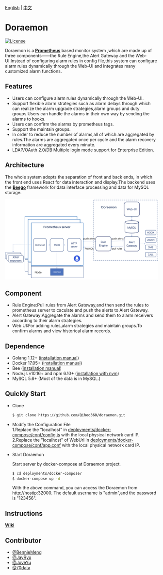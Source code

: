 [English](README.md) | [中文](README-CN.md)  
# Doraemon  

[![License](https://img.shields.io/badge/License-Apache%202.0-blue.svg)](LICENSE)

Doraemon is a **[Prometheus](https://prometheus.io)** based monitor system ,which are made up of three components——the Rule Engine,the Alert Gateway and the Web-UI.Instead of configuring alarm rules in config file,this system can configure alarm rules dynamically through the Web-UI and integrates many customized alarm functions. 

## Features
- Users can configure alarm rules dynamically through the Web-UI.
- Support flexible alarm strategies such as alarm delays through which can realize the alarm upgrade strategies,alarm groups and duty groups.Users can handle the alarms in their own way by sending the alarms to hooks.
- Users can confirm the alarms by prometheus tags.
- Support the maintain groups.
- In order to reduce the number of alarms,all of which are aggregated by rules.The alarms are aggregated once per cycle and the alarm recovery information are aggregated every minute.
- LDAP/OAuth 2.0/DB Multiple login mode support for Enterprise Edition.

## Architecture
The whole system adopts the separation of front and back ends, in which the front end uses React for data interaction and display.The backend uses the **[Beego](https://beego.me)** framework for data interface processing and data for MySQL storage.  
  
![Architecture](docs/images/Architecture.png)  

## Component
- Rule Engine:Pull rules from Alert Gateway,and then send the rules to prometheus server to caculate and push the alerts to Alert Gateway.
- Alert Gateway:Aggregate the alarms and send them to alarm receivers according to their alarm strategies.
- Web UI:For adding rules,alarm strategies and maintain groups.To confirm alarms and view historical alarm records.

## Dependence

- Golang 1.12+ ([installation manual](https://golang.org/dl/))
- Docker 17.05+ ([installation manual](https://docs.docker.com/install))
- Bee ([installation manual](https://github.com/beego/bee))
- Node.js v10.16+ and npm 6.10+ ([installation with nvm](https://github.com/creationix/nvm#usage))
- MySQL 5.6+ (Most of the data is in MySQL.)

## Quickly Start

- Clone

    ```bash
    $ git clone https://github.com/Qihoo360/doraemon.git
    ```
- Modify the Configuration File  
1.Replace the "localhost" in [deployments/docker-compose/conf/config.js](deployments/docker-compose/conf/config.js) with the local physical network card IP.  
2.Replace the "localhost" of WebUrl in [deployments/docker-compose/conf/app.conf](deployments/docker-compose/conf/app.conf) with the local physical network card IP.  
- Start Doraemon

  Start server by docker-compose at Doraemon project.

    ```bash
    $ cd deployments/docker-compose/
    $ docker-compose up -d
    ```

    With the above command, you can access the Doraemon from http://hostip:32000. The default username is "admin",and the password is "123456".  

## Instructions  
**[Wiki](docs/readme.md)**  
## Contributor  

- [@BennieMeng](https://github.com/BennieMeng)  
- [@JayRyu](https://github.com/jayryu)
- [@JoveYu](https://github.com/JoveYu)  
- [@70data](https://github.com/70data)
